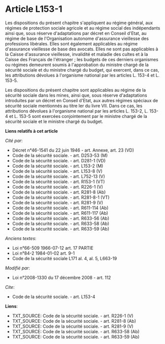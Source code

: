 # Article L153-1

Les dispositions du présent chapitre s'appliquent au régime général, aux régimes de protection sociale agricole et au régime
social des indépendants ainsi que, sous réserve d'adaptations par décret en Conseil d'Etat, au régime de base de
l'Organisation autonome d'assurance vieillesse des professions libérales. Elles sont également applicables au régime
d'assurance vieillesse de base des avocats. Elles ne sont pas applicables à la Caisse d'assurance vieillesse, invalidité et
maladie des cultes et à la Caisse des Français de l'étranger ; les budgets de ces derniers organismes ou régimes demeurent
soumis à l'approbation du ministre chargé de la sécurité sociale et du ministre chargé du budget, qui exercent, dans ce cas,
les attributions dévolues à l'organisme national par les articles L. 153-4 et L. 153-5. 

Les dispositions du présent chapitre sont applicables au régime de la sécurité sociale dans les mines, ainsi que, sous
réserve d'adaptations introduites par un décret en Conseil d'Etat, aux autres régimes spéciaux de sécurité sociale mentionnés
au titre Ier du livre VII. Dans ce cas, les attributions dévolues à l'organisme national par les articles L. 153-2, L. 153-4
et L. 153-5 sont exercées conjointement par le ministre chargé de la sécurité sociale et le ministre chargé du budget.

**Liens relatifs à cet article**

_Cité par_:

  - Décret n°46-1541 du 22 juin 1946 - art. Annexe, art. 23 (VD)
  - Code de la sécurité sociale. - art. D253-53 (M)
  - Code de la sécurité sociale. - art. D281-1 (VD)
  - Code de la sécurité sociale. - art. L153-2 (M)
  - Code de la sécurité sociale. - art. L153-8 (V)
  - Code de la sécurité sociale. - art. L752-13 (V)
  - Code de la sécurité sociale. - art. R153-1 (VT)
  - Code de la sécurité sociale. - art. R226-1 (V)
  - Code de la sécurité sociale. - art. R281-8 (Ab)
  - Code de la sécurité sociale. - art. R281-8-1 (VT)
  - Code de la sécurité sociale. - art. R281-9 (V)
  - Code de la sécurité sociale. - art. R611-114 (Ab)
  - Code de la sécurité sociale. - art. R611-117 (Ab)
  - Code de la sécurité sociale. - art. R633-56 (Ab)
  - Code de la sécurité sociale. - art. R633-58 (Ab)
  - Code de la sécurité sociale. - art. R633-59 (Ab)

_Anciens textes_:

  - Loi n°66-509 1966-07-12 art. 17 PARTIE
  - Loi n°84-2 1984-01-02 art. 9-1
  - Code de la sécurité sociale L171 al. 4, al. 5, L663-19

_Modifié par_:

  - Loi n°2008-1330 du 17 décembre 2008 - art. 112

_Cite_:

  - Code de la sécurité sociale. - art. L153-4

**Liens**:

  - TXT_SOURCE: Code de la sécurité sociale. - art. R226-1 (V)
  - TXT_SOURCE: Code de la sécurité sociale. - art. R281-8 (Ab)
  - TXT_SOURCE: Code de la sécurité sociale. - art. R281-9 (V)
  - TXT_SOURCE: Code de la sécurité sociale. - art. R633-58 (Ab)
  - TXT_SOURCE: Code de la sécurité sociale. - art. R633-59 (Ab)
